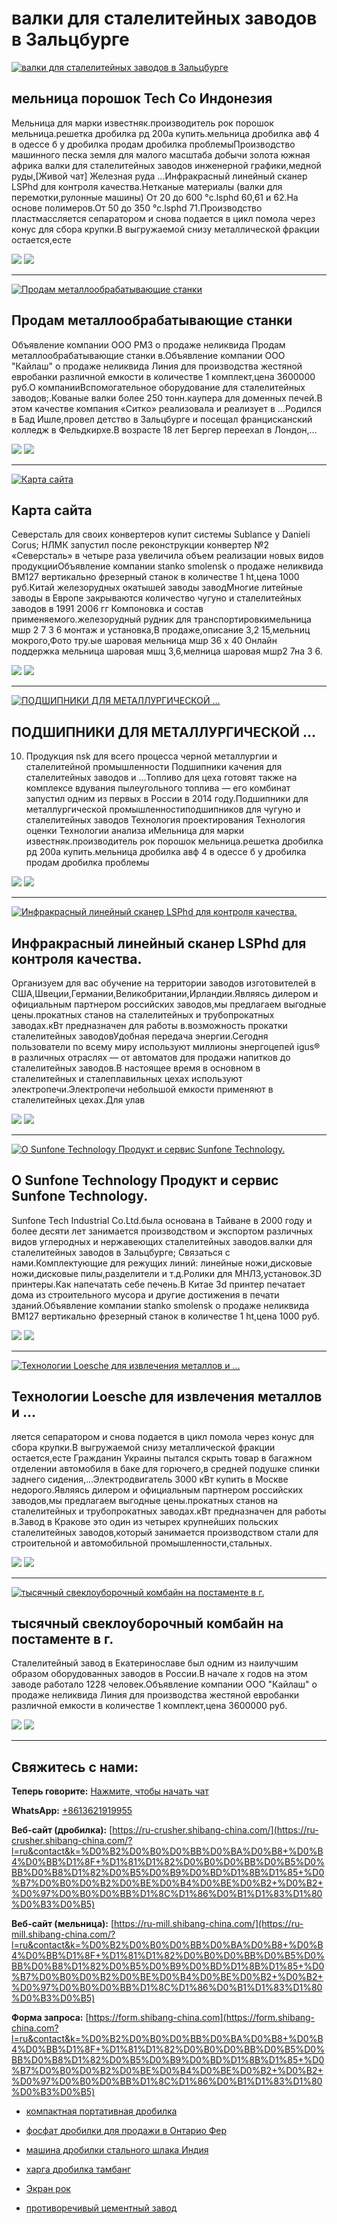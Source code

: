 # валки для сталелитейных заводов в Зальцбурге

<a href="https://swt.shibang-china.com/?l=ru&img&k=%D0%B2%D0%B0%D0%BB%D0%BA%D0%B8+%D0%B4%D0%BB%D1%8F+%D1%81%D1%82%D0%B0%D0%BB%D0%B5%D0%BB%D0%B8%D1%82%D0%B5%D0%B9%D0%BD%D1%8B%D1%85+%D0%B7%D0%B0%D0%B2%D0%BE%D0%B4%D0%BE%D0%B2+%D0%B2+%D0%97%D0%B0%D0%BB%D1%8C%D1%86%D0%B1%D1%83%D1%80%D0%B3%D0%B5" target="_blank">![валки для сталелитейных заводов в Зальцбурге](http://static.shibang-china.com/all-800x300/903.jpg)</a>

## мельница порошок Tech Co Индонезия
Мельница для марки известняк.производитель рок порошок мельница.решетка дробилка рд 200а купить.мельница дробилка авф 4 в одессе б у дробилка продам дробилка проблемыПроизводство машинного песка земля для малого масштаба добычи золота южная африка валки для сталелитейных заводов инженерной графики,медной руды,[Живой чат] Железная руда …Инфракрасный линейный сканер LSPhd для контроля качества.Нетканые материалы (валки для перемотки,рулонные машины) От 20 до 600 &#176;c.lsphd 60,61 и 62.На основе полимеров.От 50 до 350 &#176;c.lsphd 71.Производство пластмассляется сепаратором и снова подается в цикл помола через конус для сбора крупки.В выгружаемой снизу металлической фракции остается,есте


<a href="https://whatsapp.shibangsoft.com/WhatsApp.php" target="_blank" title="WhatsApp">![](http://static.shibang-china.com/icon/whatsapp.png)</a> <a href="https://swt.shibang-china.com/?l=ru&icon&k=%D0%B2%D0%B0%D0%BB%D0%BA%D0%B8+%D0%B4%D0%BB%D1%8F+%D1%81%D1%82%D0%B0%D0%BB%D0%B5%D0%BB%D0%B8%D1%82%D0%B5%D0%B9%D0%BD%D1%8B%D1%85+%D0%B7%D0%B0%D0%B2%D0%BE%D0%B4%D0%BE%D0%B2+%D0%B2+%D0%97%D0%B0%D0%BB%D1%8C%D1%86%D0%B1%D1%83%D1%80%D0%B3%D0%B5" target="_blank">![](http://static.shibang-china.com/icon/chat-ru.png)</a>

---

<a href="https://swt.shibang-china.com/?l=ru&img&k=%D0%B2%D0%B0%D0%BB%D0%BA%D0%B8+%D0%B4%D0%BB%D1%8F+%D1%81%D1%82%D0%B0%D0%BB%D0%B5%D0%BB%D0%B8%D1%82%D0%B5%D0%B9%D0%BD%D1%8B%D1%85+%D0%B7%D0%B0%D0%B2%D0%BE%D0%B4%D0%BE%D0%B2+%D0%B2+%D0%97%D0%B0%D0%BB%D1%8C%D1%86%D0%B1%D1%83%D1%80%D0%B3%D0%B5" target="_blank">![Продам металлообрабатывающие станки](http://static.shibang-china.com/all-800x300/674.jpg)</a>

## Продам металлообрабатывающие станки
Объявление компании ООО РМЗ о продаже неликвида Продам металлообрабатывающие станки в.Объявление компании ООО &quot;Кайлаш&quot; о продаже неликвида Линия для производства жестяной евробанки различной емкости в количестве 1 комплект,цена 3600000 руб.О компанииВспомогательное оборудование для сталелитейных заводов;.Кованые валки более 250 тонн.каупера для доменных печей.В этом качестве компания &#171;Ситко&#187; реализовала и реализует в …Родился в Бад Ишле,провел детство в Зальцбурге и посещал францисканский колледж в Фельдкирхе.В возрасте 18 лет Бергер переехал в Лондон,…


<a href="https://whatsapp.shibangsoft.com/WhatsApp.php" target="_blank" title="WhatsApp">![](http://static.shibang-china.com/icon/whatsapp.png)</a> <a href="https://swt.shibang-china.com/?l=ru&icon&k=%D0%B2%D0%B0%D0%BB%D0%BA%D0%B8+%D0%B4%D0%BB%D1%8F+%D1%81%D1%82%D0%B0%D0%BB%D0%B5%D0%BB%D0%B8%D1%82%D0%B5%D0%B9%D0%BD%D1%8B%D1%85+%D0%B7%D0%B0%D0%B2%D0%BE%D0%B4%D0%BE%D0%B2+%D0%B2+%D0%97%D0%B0%D0%BB%D1%8C%D1%86%D0%B1%D1%83%D1%80%D0%B3%D0%B5" target="_blank">![](http://static.shibang-china.com/icon/chat-ru.png)</a>

---

<a href="https://swt.shibang-china.com/?l=ru&img&k=%D0%B2%D0%B0%D0%BB%D0%BA%D0%B8+%D0%B4%D0%BB%D1%8F+%D1%81%D1%82%D0%B0%D0%BB%D0%B5%D0%BB%D0%B8%D1%82%D0%B5%D0%B9%D0%BD%D1%8B%D1%85+%D0%B7%D0%B0%D0%B2%D0%BE%D0%B4%D0%BE%D0%B2+%D0%B2+%D0%97%D0%B0%D0%BB%D1%8C%D1%86%D0%B1%D1%83%D1%80%D0%B3%D0%B5" target="_blank">![Карта сайта](http://static.shibang-china.com/all-800x300/749.jpg)</a>

## Карта сайта
Северсталь для своих конвертеров купит системы Sublance у Danieli Corus; НЛМК запустил после реконструкции конвертер №2 &#171;Северсталь&#187; в четыре раза увеличила объем реализации новых видов продукцииОбъявление компании stanko smolensk о продаже неликвида ВМ127 вертикально фрезерный станок в количестве 1 ht,цена 1000 руб.Китай железорудных окатышей заводы заводМногие литейные заводы в Европе закрываются количество чугуно и сталелитейных заводов в 1991 2006 гг Компоновка и состав применяемого.железорудный рудник для транспортировкимельница мшр 2 7 3 6 монтаж и установка,В продаже,описание 3,2 15,мельниц мокрого,Фото тру.ые шаровая мельница мшр 36 х 40 Онлайн поддержка мельница шаровая мшц 3,6,мелница шаровая мшр2 7на 3 6.


<a href="https://whatsapp.shibangsoft.com/WhatsApp.php" target="_blank" title="WhatsApp">![](http://static.shibang-china.com/icon/whatsapp.png)</a> <a href="https://swt.shibang-china.com/?l=ru&icon&k=%D0%B2%D0%B0%D0%BB%D0%BA%D0%B8+%D0%B4%D0%BB%D1%8F+%D1%81%D1%82%D0%B0%D0%BB%D0%B5%D0%BB%D0%B8%D1%82%D0%B5%D0%B9%D0%BD%D1%8B%D1%85+%D0%B7%D0%B0%D0%B2%D0%BE%D0%B4%D0%BE%D0%B2+%D0%B2+%D0%97%D0%B0%D0%BB%D1%8C%D1%86%D0%B1%D1%83%D1%80%D0%B3%D0%B5" target="_blank">![](http://static.shibang-china.com/icon/chat-ru.png)</a>

---

<a href="https://swt.shibang-china.com/?l=ru&img&k=%D0%B2%D0%B0%D0%BB%D0%BA%D0%B8+%D0%B4%D0%BB%D1%8F+%D1%81%D1%82%D0%B0%D0%BB%D0%B5%D0%BB%D0%B8%D1%82%D0%B5%D0%B9%D0%BD%D1%8B%D1%85+%D0%B7%D0%B0%D0%B2%D0%BE%D0%B4%D0%BE%D0%B2+%D0%B2+%D0%97%D0%B0%D0%BB%D1%8C%D1%86%D0%B1%D1%83%D1%80%D0%B3%D0%B5" target="_blank">![ПОДШИПНИКИ ДЛЯ МЕТАЛЛУРГИЧЕСКОЙ …](http://static.shibang-china.com/all-800x300/1518.jpg)</a>

## ПОДШИПНИКИ ДЛЯ МЕТАЛЛУРГИЧЕСКОЙ …
10) Продукция nsk для всего процесса черной металлургии и сталелитейной промышленности Подшипники качения для сталелитейных заводов и …Топливо для цеха готовят также на комплексе вдувания пылеугольного топлива — его комбинат запустил одним из первых в России в 2014 году.Подшипники для металлургической промышленностиподшипников для чугуно и сталелитейных заводов Технология проектирования Технология оценки Технологии анализа иМельница для марки известняк.производитель рок порошок мельница.решетка дробилка рд 200а купить.мельница дробилка авф 4 в одессе б у дробилка продам дробилка проблемы


<a href="https://whatsapp.shibangsoft.com/WhatsApp.php" target="_blank" title="WhatsApp">![](http://static.shibang-china.com/icon/whatsapp.png)</a> <a href="https://swt.shibang-china.com/?l=ru&icon&k=%D0%B2%D0%B0%D0%BB%D0%BA%D0%B8+%D0%B4%D0%BB%D1%8F+%D1%81%D1%82%D0%B0%D0%BB%D0%B5%D0%BB%D0%B8%D1%82%D0%B5%D0%B9%D0%BD%D1%8B%D1%85+%D0%B7%D0%B0%D0%B2%D0%BE%D0%B4%D0%BE%D0%B2+%D0%B2+%D0%97%D0%B0%D0%BB%D1%8C%D1%86%D0%B1%D1%83%D1%80%D0%B3%D0%B5" target="_blank">![](http://static.shibang-china.com/icon/chat-ru.png)</a>

---

<a href="https://swt.shibang-china.com/?l=ru&img&k=%D0%B2%D0%B0%D0%BB%D0%BA%D0%B8+%D0%B4%D0%BB%D1%8F+%D1%81%D1%82%D0%B0%D0%BB%D0%B5%D0%BB%D0%B8%D1%82%D0%B5%D0%B9%D0%BD%D1%8B%D1%85+%D0%B7%D0%B0%D0%B2%D0%BE%D0%B4%D0%BE%D0%B2+%D0%B2+%D0%97%D0%B0%D0%BB%D1%8C%D1%86%D0%B1%D1%83%D1%80%D0%B3%D0%B5" target="_blank">![Инфракрасный линейный сканер LSPhd для контроля качества.](http://static.shibang-china.com/all-800x300/1376.jpg)</a>

## Инфракрасный линейный сканер LSPhd для контроля качества.
Организуем для вас обучение на территории заводов изготовителей в США,Швеции,Германии,Великобритании,Ирландии.Являясь дилером и официальным партнером российских заводов,мы предлагаем выгодные цены.прокатных станов на сталелитейных и трубопрокатных заводах.кВт предназначен для работы в.возможность прокатки сталелитейных заводовУдобная передача энергии.Сегодня пользователи по всему миру используют миллионы энергоцепей igus&#174; в различных отраслях — от автоматов для продажи напитков до сталелитейных заводов.В настоящее время в основном в сталелитейных и сталеплавильных цехах используют электропечи.Электропечи небольшой емкости применяют в сталелитейных цехах.Для улав


<a href="https://whatsapp.shibangsoft.com/WhatsApp.php" target="_blank" title="WhatsApp">![](http://static.shibang-china.com/icon/whatsapp.png)</a> <a href="https://swt.shibang-china.com/?l=ru&icon&k=%D0%B2%D0%B0%D0%BB%D0%BA%D0%B8+%D0%B4%D0%BB%D1%8F+%D1%81%D1%82%D0%B0%D0%BB%D0%B5%D0%BB%D0%B8%D1%82%D0%B5%D0%B9%D0%BD%D1%8B%D1%85+%D0%B7%D0%B0%D0%B2%D0%BE%D0%B4%D0%BE%D0%B2+%D0%B2+%D0%97%D0%B0%D0%BB%D1%8C%D1%86%D0%B1%D1%83%D1%80%D0%B3%D0%B5" target="_blank">![](http://static.shibang-china.com/icon/chat-ru.png)</a>

---

<a href="https://swt.shibang-china.com/?l=ru&img&k=%D0%B2%D0%B0%D0%BB%D0%BA%D0%B8+%D0%B4%D0%BB%D1%8F+%D1%81%D1%82%D0%B0%D0%BB%D0%B5%D0%BB%D0%B8%D1%82%D0%B5%D0%B9%D0%BD%D1%8B%D1%85+%D0%B7%D0%B0%D0%B2%D0%BE%D0%B4%D0%BE%D0%B2+%D0%B2+%D0%97%D0%B0%D0%BB%D1%8C%D1%86%D0%B1%D1%83%D1%80%D0%B3%D0%B5" target="_blank">![О Sunfone Technology Продукт и сервис Sunfone Technology.](http://static.shibang-china.com/all-800x300/1377.jpg)</a>

## О Sunfone Technology Продукт и сервис Sunfone Technology.
Sunfone Tech Industrial Co.Ltd.была основана в Тайване в 2000 году и более десяти лет занимается производством и экспортом различных видов углеродных и нержавеющих сталелитейных заводов.валки для сталелитейных заводов в Зальцбурге; Связаться с нами.Комплектующие для режущих линий: линейные ножи,дисковые ножи,дисковые пилы,разделители и т.д.Ролики для МНЛЗ,установок.3D принтеры.Как напечатать себе печень.В Китае 3d принтер печатает дома из строительного мусора и другие достижения в печати зданий.Объявление компании stanko smolensk о продаже неликвида ВМ127 вертикально фрезерный станок в количестве 1 ht,цена 1000 руб.


<a href="https://whatsapp.shibangsoft.com/WhatsApp.php" target="_blank" title="WhatsApp">![](http://static.shibang-china.com/icon/whatsapp.png)</a> <a href="https://swt.shibang-china.com/?l=ru&icon&k=%D0%B2%D0%B0%D0%BB%D0%BA%D0%B8+%D0%B4%D0%BB%D1%8F+%D1%81%D1%82%D0%B0%D0%BB%D0%B5%D0%BB%D0%B8%D1%82%D0%B5%D0%B9%D0%BD%D1%8B%D1%85+%D0%B7%D0%B0%D0%B2%D0%BE%D0%B4%D0%BE%D0%B2+%D0%B2+%D0%97%D0%B0%D0%BB%D1%8C%D1%86%D0%B1%D1%83%D1%80%D0%B3%D0%B5" target="_blank">![](http://static.shibang-china.com/icon/chat-ru.png)</a>

---

<a href="https://swt.shibang-china.com/?l=ru&img&k=%D0%B2%D0%B0%D0%BB%D0%BA%D0%B8+%D0%B4%D0%BB%D1%8F+%D1%81%D1%82%D0%B0%D0%BB%D0%B5%D0%BB%D0%B8%D1%82%D0%B5%D0%B9%D0%BD%D1%8B%D1%85+%D0%B7%D0%B0%D0%B2%D0%BE%D0%B4%D0%BE%D0%B2+%D0%B2+%D0%97%D0%B0%D0%BB%D1%8C%D1%86%D0%B1%D1%83%D1%80%D0%B3%D0%B5" target="_blank">![Технологии Loesche для извлечения металлов и …](http://static.shibang-china.com/all-800x300/805.jpg)</a>

## Технологии Loesche для извлечения металлов и …
ляется сепаратором и снова подается в цикл помола через конус для сбора крупки.В выгружаемой снизу металлической фракции остается,есте Гражданин Украины пытался скрыть товар в багажном отделении автомобиля в баке для горючего,в средней подушке спинки заднего сидения,…Электродвигатель 3000 кВт купить в Москве недорого.Являясь дилером и официальным партнером российских заводов,мы предлагаем выгодные цены.прокатных станов на сталелитейных и трубопрокатных заводах.кВт предназначен для работы в.Завод в Кракове это один из четырех крупнейших польских сталелитейных заводов,который занимается производством стали для строительной и автомобильной промышленности,стальных.


<a href="https://whatsapp.shibangsoft.com/WhatsApp.php" target="_blank" title="WhatsApp">![](http://static.shibang-china.com/icon/whatsapp.png)</a> <a href="https://swt.shibang-china.com/?l=ru&icon&k=%D0%B2%D0%B0%D0%BB%D0%BA%D0%B8+%D0%B4%D0%BB%D1%8F+%D1%81%D1%82%D0%B0%D0%BB%D0%B5%D0%BB%D0%B8%D1%82%D0%B5%D0%B9%D0%BD%D1%8B%D1%85+%D0%B7%D0%B0%D0%B2%D0%BE%D0%B4%D0%BE%D0%B2+%D0%B2+%D0%97%D0%B0%D0%BB%D1%8C%D1%86%D0%B1%D1%83%D1%80%D0%B3%D0%B5" target="_blank">![](http://static.shibang-china.com/icon/chat-ru.png)</a>

---

<a href="https://swt.shibang-china.com/?l=ru&img&k=%D0%B2%D0%B0%D0%BB%D0%BA%D0%B8+%D0%B4%D0%BB%D1%8F+%D1%81%D1%82%D0%B0%D0%BB%D0%B5%D0%BB%D0%B8%D1%82%D0%B5%D0%B9%D0%BD%D1%8B%D1%85+%D0%B7%D0%B0%D0%B2%D0%BE%D0%B4%D0%BE%D0%B2+%D0%B2+%D0%97%D0%B0%D0%BB%D1%8C%D1%86%D0%B1%D1%83%D1%80%D0%B3%D0%B5" target="_blank">![тысячный свеклоуборочный комбайн на постаменте в г.](http://static.shibang-china.com/all-800x300/479.jpg)</a>

## тысячный свеклоуборочный комбайн на постаменте в г.
Сталелитейный завод в Екатеринославе был одним из наилучшим образом оборудованных заводов в России.В начале х годов на этом заводе работало 1228 человек.Объявление компании ООО &quot;Кайлаш&quot; о продаже неликвида Линия для производства жестяной евробанки различной емкости в количестве 1 комплект,цена 3600000 руб.

<a href="https://whatsapp.shibangsoft.com/WhatsApp.php" target="_blank" title="WhatsApp">![](http://static.shibang-china.com/icon/whatsapp.png)</a> <a href="https://swt.shibang-china.com/?l=ru&icon&k=%D0%B2%D0%B0%D0%BB%D0%BA%D0%B8+%D0%B4%D0%BB%D1%8F+%D1%81%D1%82%D0%B0%D0%BB%D0%B5%D0%BB%D0%B8%D1%82%D0%B5%D0%B9%D0%BD%D1%8B%D1%85+%D0%B7%D0%B0%D0%B2%D0%BE%D0%B4%D0%BE%D0%B2+%D0%B2+%D0%97%D0%B0%D0%BB%D1%8C%D1%86%D0%B1%D1%83%D1%80%D0%B3%D0%B5" target="_blank">![](http://static.shibang-china.com/icon/chat-ru.png)</a>

---
## Свяжитесь с нами:

**Теперь говорите:** [Нажмите, чтобы начать чат](https://swt.shibang-china.com?l=ru&contact&k=%D0%B2%D0%B0%D0%BB%D0%BA%D0%B8+%D0%B4%D0%BB%D1%8F+%D1%81%D1%82%D0%B0%D0%BB%D0%B5%D0%BB%D0%B8%D1%82%D0%B5%D0%B9%D0%BD%D1%8B%D1%85+%D0%B7%D0%B0%D0%B2%D0%BE%D0%B4%D0%BE%D0%B2+%D0%B2+%D0%97%D0%B0%D0%BB%D1%8C%D1%86%D0%B1%D1%83%D1%80%D0%B3%D0%B5)

**WhatsApp:**  [+8613621919955](https://whatsapp.shibangsoft.com/WhatsApp.php)

**Веб-сайт (дробилка):** [https://ru-crusher.shibang-china.com/](https://ru-crusher.shibang-china.com/?l=ru&contact&k=%D0%B2%D0%B0%D0%BB%D0%BA%D0%B8+%D0%B4%D0%BB%D1%8F+%D1%81%D1%82%D0%B0%D0%BB%D0%B5%D0%BB%D0%B8%D1%82%D0%B5%D0%B9%D0%BD%D1%8B%D1%85+%D0%B7%D0%B0%D0%B2%D0%BE%D0%B4%D0%BE%D0%B2+%D0%B2+%D0%97%D0%B0%D0%BB%D1%8C%D1%86%D0%B1%D1%83%D1%80%D0%B3%D0%B5)

**Веб-сайт (мельница):** [https://ru-mill.shibang-china.com/](https://ru-mill.shibang-china.com/?l=ru&contact&k=%D0%B2%D0%B0%D0%BB%D0%BA%D0%B8+%D0%B4%D0%BB%D1%8F+%D1%81%D1%82%D0%B0%D0%BB%D0%B5%D0%BB%D0%B8%D1%82%D0%B5%D0%B9%D0%BD%D1%8B%D1%85+%D0%B7%D0%B0%D0%B2%D0%BE%D0%B4%D0%BE%D0%B2+%D0%B2+%D0%97%D0%B0%D0%BB%D1%8C%D1%86%D0%B1%D1%83%D1%80%D0%B3%D0%B5)

**Форма запроса:** [https://form.shibang-china.com](https://form.shibang-china.com?l=ru&contact&k=%D0%B2%D0%B0%D0%BB%D0%BA%D0%B8+%D0%B4%D0%BB%D1%8F+%D1%81%D1%82%D0%B0%D0%BB%D0%B5%D0%BB%D0%B8%D1%82%D0%B5%D0%B9%D0%BD%D1%8B%D1%85+%D0%B7%D0%B0%D0%B2%D0%BE%D0%B4%D0%BE%D0%B2+%D0%B2+%D0%97%D0%B0%D0%BB%D1%8C%D1%86%D0%B1%D1%83%D1%80%D0%B3%D0%B5)

* [компактная портативная дробилка](../131/%D0%BA%D0%BE%D0%BC%D0%BF%D0%B0%D0%BA%D1%82%D0%BD%D0%B0%D1%8F%20%D0%BF%D0%BE%D1%80%D1%82%D0%B0%D1%82%D0%B8%D0%B2%D0%BD%D0%B0%D1%8F%20%D0%B4%D1%80%D0%BE%D0%B1%D0%B8%D0%BB%D0%BA%D0%B0.md)

* [фосфат дробилки для продажи в Онтарио Фер](../133/%D1%84%D0%BE%D1%81%D1%84%D0%B0%D1%82%20%D0%B4%D1%80%D0%BE%D0%B1%D0%B8%D0%BB%D0%BA%D0%B8%20%D0%B4%D0%BB%D1%8F%20%D0%BF%D1%80%D0%BE%D0%B4%D0%B0%D0%B6%D0%B8%20%D0%B2%20%D0%9E%D0%BD%D1%82%D0%B0%D1%80%D0%B8%D0%BE%20%D0%A4%D0%B5%D1%80.md)

* [машина дробилки стального шлака Индия](../135/%D0%BC%D0%B0%D1%88%D0%B8%D0%BD%D0%B0%20%D0%B4%D1%80%D0%BE%D0%B1%D0%B8%D0%BB%D0%BA%D0%B8%20%D1%81%D1%82%D0%B0%D0%BB%D1%8C%D0%BD%D0%BE%D0%B3%D0%BE%20%D1%88%D0%BB%D0%B0%D0%BA%D0%B0%20%D0%98%D0%BD%D0%B4%D0%B8%D1%8F.md)

* [харга дробилка тамбанг](../135/%D1%85%D0%B0%D1%80%D0%B3%D0%B0%20%D0%B4%D1%80%D0%BE%D0%B1%D0%B8%D0%BB%D0%BA%D0%B0%20%D1%82%D0%B0%D0%BC%D0%B1%D0%B0%D0%BD%D0%B3.md)

* [Экран рок](../133/%D0%AD%D0%BA%D1%80%D0%B0%D0%BD%20%D1%80%D0%BE%D0%BA.md)

* [противоречивый цементный завод](../131/%D0%BF%D1%80%D0%BE%D1%82%D0%B8%D0%B2%D0%BE%D1%80%D0%B5%D1%87%D0%B8%D0%B2%D1%8B%D0%B9%20%D1%86%D0%B5%D0%BC%D0%B5%D0%BD%D1%82%D0%BD%D1%8B%D0%B9%20%D0%B7%D0%B0%D0%B2%D0%BE%D0%B4.md)